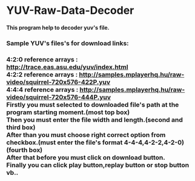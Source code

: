 # YUV-Raw-Data-Decoder
<h4>This program help to decoder yuv's file.<h4> 
  
<h3>Sample YUV's files's for download links:<h3>  
  
4:2:0  reference arrays : http://trace.eas.asu.edu/yuv/index.html  
4:2:2 reference arrays : http://samples.mplayerhq.hu/raw-video/squirrel-720x576-422P.yuv  
4:4:4 reference arrays : http://samples.mplayerhq.hu/raw-video/squirrel-720x576-444P.yuv   
Firstly you must selected to downloaded file's path at the program starting moment.(most top box)  
Then you must enter the file width and length.(second and third box)  
After than you must choose right correct option from checkbox.(must enter the file's format 4-4-4,4-2-2,4-2-0)(fourth box)  
After that before you must click on download button.  
Finally you can click play button,replay button or stop button vb..  
